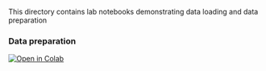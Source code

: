 This directory contains lab notebooks demonstrating data loading and data preparation


### Data preparation

[![Open in Colab](https://colab.research.google.com/assets/colab-badge.svg)](https://colab.research.google.com/github.com/rk2896/MLOps_project/blob/main/Data/Data_preparation.ipynb)
